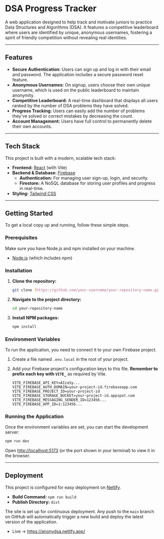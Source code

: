 # DSA Progress Tracker

A web application designed to help track and motivate juniors to practice Data Structures and Algorithms (DSA). It features a competitive leaderboard where users are identified by unique, anonymous usernames, fostering a spirit of friendly competition without revealing real identities.

---

## Features

- **Secure Authentication:** Users can sign up and log in with their email and password. The application includes a secure password reset feature.
- **Anonymous Usernames:** On signup, users choose their own unique username, which is used on the public leaderboard to maintain anonymity.
- **Competitive Leaderboard:** A real-time dashboard that displays all users ranked by the number of DSA problems they have solved.
- **Progress Tracking:** Users can easily add the number of problems they've solved or correct mistakes by decreasing the count.
- **Account Management:** Users have full control to permanently delete their own accounts.

---

## Tech Stack

This project is built with a modern, scalable tech stack:

- **Frontend:** [React](https://reactjs.org/) (with Vite)
- **Backend & Database:** [Firebase](https://firebase.google.com/)
  - **Authentication:** For managing user sign-up, login, and security.
  - **Firestore:** A NoSQL database for storing user profiles and progress in real-time.
- **Styling:** [Tailwind CSS](https://tailwindcss.com/)

---

## Getting Started

To get a local copy up and running, follow these simple steps.

### Prerequisites

Make sure you have Node.js and npm installed on your machine.

- [Node.js](https://nodejs.org/) (which includes npm)

### Installation

1.  **Clone the repository:**
    ```bash
    git clone [https://github.com/your-username/your-repository-name.git](https://github.com/your-username/your-repository-name.git)
    ```
2.  **Navigate to the project directory:**
    ```bash
    cd your-repository-name
    ```
3.  **Install NPM packages:**
    ```bash
    npm install
    ```

### Environment Variables

To run the application, you need to connect it to your own Firebase project.

1.  Create a file named `.env.local` in the root of your project.
2.  Add your Firebase project's configuration keys to this file. **Remember to prefix each key with `VITE_`** as required by Vite.

    ```
    VITE_FIREBASE_API_KEY=AIzaSy...
    VITE_FIREBASE_AUTH_DOMAIN=your-project-id.firebaseapp.com
    VITE_FIREBASE_PROJECT_ID=your-project-id
    VITE_FIREBASE_STORAGE_BUCKET=your-project-id.appspot.com
    VITE_FIREBASE_MESSAGING_SENDER_ID=123456...
    VITE_FIREBASE_APP_ID=1:123456...
    ```

### Running the Application

Once the environment variables are set, you can start the development server:

```bash
npm run dev
```

Open [http://localhost:5173](http://localhost:5173) (or the port shown in your terminal) to view it in the browser.

---

## Deployment

This project is configured for easy deployment on [Netlify](https://www.netlify.com/).

- **Build Command:** `npm run build`
- **Publish Directory:** `dist`

The site is set up for continuous deployment. Any push to the `main` branch on GitHub will automatically trigger a new build and deploy the latest version of the application.

- Live -> https://anonydsa.netlify.app/
